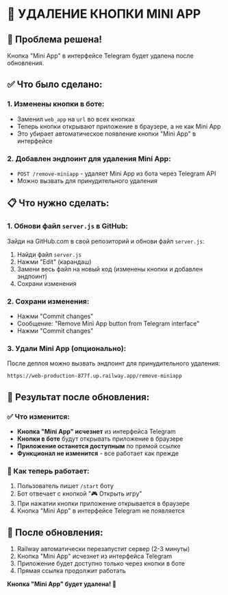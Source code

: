 # 🚫 УДАЛЕНИЕ КНОПКИ MINI APP

## 🎯 Проблема решена!

Кнопка "Mini App" в интерфейсе Telegram будет удалена после обновления.

## ✅ Что было сделано:

### 1. Изменены кнопки в боте:
- Заменил `web_app` на `url` во всех кнопках
- Теперь кнопки открывают приложение в браузере, а не как Mini App
- Это убирает автоматическое появление кнопки "Mini App" в интерфейсе

### 2. Добавлен эндпоинт для удаления Mini App:
- `POST /remove-miniapp` - удаляет Mini App из бота через Telegram API
- Можно вызвать для принудительного удаления

## 📋 Что нужно сделать:

### 1. Обнови файл `server.js` в GitHub:
Зайди на GitHub.com в свой репозиторий и обнови файл `server.js`:

1. Найди файл `server.js`
2. Нажми "Edit" (карандаш)
3. Замени весь файл на новый код (изменены кнопки и добавлен эндпоинт)
4. Сохрани изменения

### 2. Сохрани изменения:
- Нажми "Commit changes"
- Сообщение: "Remove Mini App button from Telegram interface"
- Нажми "Commit changes"

### 3. Удали Mini App (опционально):
После деплоя можно вызвать эндпоинт для принудительного удаления:
```
https://web-production-877f.up.railway.app/remove-miniapp
```

## 🎯 Результат после обновления:

### ✅ Что изменится:
- **Кнопка "Mini App" исчезнет** из интерфейса Telegram
- **Кнопки в боте** будут открывать приложение в браузере
- **Приложение останется доступным** по прямой ссылке
- **Функционал не изменится** - все работает как прежде

### 🔄 Как теперь работает:
1. Пользователь пишет `/start` боту
2. Бот отвечает с кнопкой "🎮 Открыть игру"
3. При нажатии кнопки приложение открывается в браузере
4. Кнопка "Mini App" в интерфейсе Telegram не появляется

## 🚀 После обновления:
1. Railway автоматически перезапустит сервер (2-3 минуты)
2. Кнопка "Mini App" исчезнет из интерфейса Telegram
3. Приложение будет доступно только через кнопки в боте
4. Прямая ссылка продолжит работать

**Кнопка "Mini App" будет удалена! 🎉**
